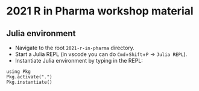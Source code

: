 # 2021 R in Pharma workshop material

## Julia environment

- Navigate to the root `2021-r-in-pharma` directory.
- Start a Julia REPL (in vscode you can do `Cmd`+`Shift`+`P` -> `Julia REPL`).
- Instantiate Julia environment by typing in the REPL:

```
using Pkg
Pkg.activate(".")
Pkg.instantiate()
```